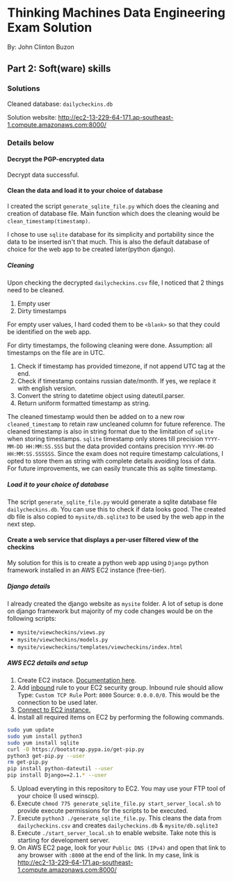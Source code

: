 # Thinking Machines Data Engineering Exam Solution

By: John Clinton Buzon

## Part 2: Soft(ware) skills

### Solutions

Cleaned database: `dailycheckins.db`

Solution website: http://ec2-13-229-64-171.ap-southeast-1.compute.amazonaws.com:8000/

### Details below

#### Decrypt the PGP-encrypted data

Decrypt data successful.

#### Clean the data and load it to your choice of database

I created the script `generate_sqlite_file.py` which does the cleaning and creation of database file. Main function which does the cleaning would be `clean_timestamp(timestamp)`.

I chose to use `sqlite` database for its simplicity and portability since the data to be inserted isn't that much. This is also the default database of choice for the web app to be created later(python django).

##### Cleaning

Upon checking the decrypted `dailycheckins.csv` file, I noticed that 2 things need to be cleaned.

1. Empty user
2. Dirty timestamps

For empty user values, I hard coded them to be `<blank>` so that they could be identified on the web app. 

For dirty timestamps, the following cleaning were done. Assumption: all timestamps on the file are in UTC.

1. Check if timestamp has provided timezone, if not append UTC tag at the end.
2. Check if timestamp contains russian date/month. If yes, we replace it with english version.
3. Convert the string to datetime object using dateutil.parser.
4. Return uniform formatted timestamp as string.

The cleaned timestamp would then be added on to a new row `cleaned_timestamp` to retain raw uncleaned column for future reference. The cleaned timestamp is also in string format due to the limitation of `sqlite` when storing timestamps. `sqlite` timestamp only stores till precision `YYYY-MM-DD HH:MM:SS.SSS` but the data provided contains precision `YYYY-MM-DD HH:MM:SS.SSSSSS`. Since the exam does not require timestamp calculations, I opted to store them as string with complete details avoiding loss of data. For future improvements, we can easily truncate this as sqlite timestamp.

##### Load it to your choice of database

The script `generate_sqlite_file.py` would generate a sqlite database file `dailycheckins.db`. You can use this to check if data looks good. The created db file is also copied to `mysite/db.sqlite3` to be used by the web app in the next step.

#### Create a web service that displays a per-user filtered view of the checkins

My solution for this is to create a python web app using `Django` python framework installed in an AWS EC2 instance (free-tier).

##### Django details

I already created the django website as  `mysite` folder. A lot of setup is done on django framework but majority of my code changes would be on the following scripts:

- `mysite/viewcheckins/views.py`
- `mysite/viewcheckins/models.py`
- `mysite/viewcheckins/templates/viewcheckins/index.html`

##### AWS EC2 details and setup

1. Create EC2 instace. [Documentation here](https://docs.aws.amazon.com/AWSEC2/latest/UserGuide/EC2_GetStarted.html).
2. Add [inbound](https://docs.aws.amazon.com/AWSEC2/latest/UserGuide/authorizing-access-to-an-instance.html) rule to your EC2 security group. Inbound rule should allow Type: `Custom TCP Rule` Port: `8000` Source: `0.0.0.0/0`. This would be the connection to be used later.
3. [Connect to EC2 instance.](https://docs.aws.amazon.com/AWSEC2/latest/UserGuide/ec2-instance-connect-methods.html)
4. Install all required items on EC2 by performing the following commands.

```bash
sudo yum update
sudo yum install python3
sudo yum install sqlite
curl -O https://bootstrap.pypa.io/get-pip.py
python3 get-pip.py --user
rm get-pip.py
pip install python-dateutil --user
pip install Django==2.1.* --user
```

5. Upload everyting in this repository to EC2. You may use your FTP tool of your choice (I used winscp).
6. Execute `chmod 775 generate_sqlite_file.py start_server_local.sh` to provide execute permissions for the scripts to be executed.
7. Execute `python3 ./generate_sqlite_file.py`. This cleans the data from `dailycheckins.csv` and creates `dailycheckins.db` & `mysite/db.sqlite3`
8. Execute `./start_server_local.sh` to enable website. Take note this is starting for development server.
9. On AWS EC2 page, look for your `Public DNS (IPv4)` and open that link to any browser with `:8000` at the end of the link. In my case, link is http://ec2-13-229-64-171.ap-southeast-1.compute.amazonaws.com:8000/

